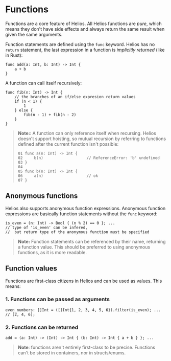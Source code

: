 # Functions

Functions are a core feature of Helios. All Helios functions are *pure*, which means they don't have side effects and always return the same result when given the same arguments.

Function statements are defined using the `func` keyword. Helios has no `return` statement, the last expression in a function is *implicitly returned* (like in Rust):

```helios
func add(a: Int, b: Int) -> Int {
    a + b 
}
```

A function can call itself recursively:

```helios
func fib(n: Int) -> Int {
    // the branches of an if/else expresion return values
    if (n < 1) {
        1
    } else {
        fib(n - 1) + fib(n - 2)
    }
}
```

> **Note:**: A function can only reference itself when recursing. Helios doesn't support hoisting, so mutual recursion by referring to functions defined after the current function isn't possible:
>
> ```helios
> 01 func a(n: Int) -> Int {
> 02     b(n)                   // ReferenceError: 'b' undefined
> 03 }
> 04
> 05 func b(n: Int) -> Int {
> 06     a(n)                   // ok
> 07 }
>```

## Anonymous functions

Helios also supports anonymous function expressions. Anonymous function expressions are basically function statements without the `func` keyword: 
```helios
is_even = (n: Int) -> Bool { (n % 2) == 0 }; ...
// type of 'is_even' can be infered, 
//  but return type of the anonymous function must be specified
```

> **Note:** Function statements can be referenced by their name, returning a function value. This should be preferred to using anonymous functions, as it is more readable.

## Function values

Functions are first-class citizens in Helios and can be used as values. This means:

### 1. Functions can be passed as arguments

```helios
even_numbers: []Int = ([]Int{1, 2, 3, 4, 5, 6}).filter(is_even); ... // [2, 4, 6]; 
```

### 2. Functions can be returned

```helios
add = (a: Int) -> (Int) -> Int { (b: Int) -> Int { a + b } }; ...
```

> **Note**: functions aren't entirely first-class to be precise. Functions can't be stored in containers, nor in structs/enums.